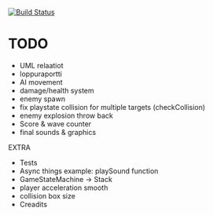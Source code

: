 [![Build Status](https://travis-ci.org/Jylhis/proto.svg?branch=master)](https://travis-ci.org/Jylhis/proto)
# TODO
- UML relaatiot
- loppuraportti
- AI movement
- damage/health system
- enemy spawn
- fix playstate collision for multiple targets (checkCollision)
- enemy explosion throw back
- Score & wave counter
- final sounds & graphics

EXTRA
- Tests
- Async things example: playSound function
- GameStateMachine -> Stack
- player acceleration smooth
- collision box size
- Creadits
